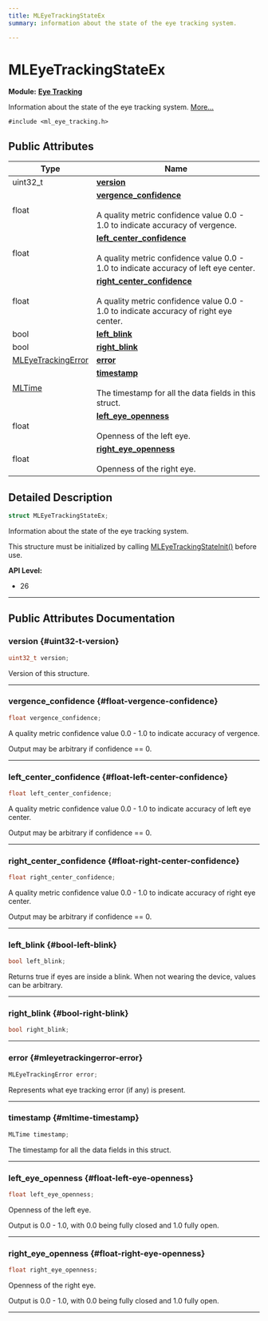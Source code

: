 ```yaml
---
title: MLEyeTrackingStateEx
summary: information about the state of the eye tracking system. 

---
```


# MLEyeTrackingStateEx

**Module:** **[Eye Tracking](/versioned_docs/version-14-Jun-2023/api-ref/api/Modules/group___eye_tracking/group___eye_tracking.md)**



Information about the state of the eye tracking system.  [More...](#detailed-description)


`#include <ml_eye_tracking.h>`

## Public Attributes

| Type           | Name           |
| -------------- | -------------- |
| uint32_t | **[version](/versioned_docs/version-14-Jun-2023/api-ref/api/Modules/group___eye_tracking/struct_m_l_eye_tracking_state_ex.md#uint32-t-version)**  |
| float | **[vergence_confidence](/versioned_docs/version-14-Jun-2023/api-ref/api/Modules/group___eye_tracking/struct_m_l_eye_tracking_state_ex.md#float-vergence-confidence)** <br></br>A quality metric confidence value 0.0 - 1.0 to indicate accuracy of vergence.  |
| float | **[left_center_confidence](/versioned_docs/version-14-Jun-2023/api-ref/api/Modules/group___eye_tracking/struct_m_l_eye_tracking_state_ex.md#float-left-center-confidence)** <br></br>A quality metric confidence value 0.0 - 1.0 to indicate accuracy of left eye center.  |
| float | **[right_center_confidence](/versioned_docs/version-14-Jun-2023/api-ref/api/Modules/group___eye_tracking/struct_m_l_eye_tracking_state_ex.md#float-right-center-confidence)** <br></br>A quality metric confidence value 0.0 - 1.0 to indicate accuracy of right eye center.  |
| bool | **[left_blink](/versioned_docs/version-14-Jun-2023/api-ref/api/Modules/group___eye_tracking/struct_m_l_eye_tracking_state_ex.md#bool-left-blink)**  |
| bool | **[right_blink](/versioned_docs/version-14-Jun-2023/api-ref/api/Modules/group___eye_tracking/struct_m_l_eye_tracking_state_ex.md#bool-right-blink)**  |
| [MLEyeTrackingError](/versioned_docs/version-14-Jun-2023/api-ref/api/Modules/group___eye_tracking/group___eye_tracking.md#enums-mleyetrackingerror) | **[error](/versioned_docs/version-14-Jun-2023/api-ref/api/Modules/group___eye_tracking/struct_m_l_eye_tracking_state_ex.md#mleyetrackingerror-error)**  |
| [MLTime](/versioned_docs/version-14-Jun-2023/api-ref/api/Modules/group___common/group___common.md#int64-t-mltime) | **[timestamp](/versioned_docs/version-14-Jun-2023/api-ref/api/Modules/group___eye_tracking/struct_m_l_eye_tracking_state_ex.md#mltime-timestamp)** <br></br>The timestamp for all the data fields in this struct.  |
| float | **[left_eye_openness](/versioned_docs/version-14-Jun-2023/api-ref/api/Modules/group___eye_tracking/struct_m_l_eye_tracking_state_ex.md#float-left-eye-openness)** <br></br>Openness of the left eye.  |
| float | **[right_eye_openness](/versioned_docs/version-14-Jun-2023/api-ref/api/Modules/group___eye_tracking/struct_m_l_eye_tracking_state_ex.md#float-right-eye-openness)** <br></br>Openness of the right eye.  |

## Detailed Description

```cpp
struct MLEyeTrackingStateEx;
```

Information about the state of the eye tracking system. 

This structure must be initialized by calling [MLEyeTrackingStateInit()](/versioned_docs/version-14-Jun-2023/api-ref/api/Modules/group___eye_tracking/group___eye_tracking.md#void-mleyetrackingstateinit) before use.




**API Level:**
  * 26




-----------
## Public Attributes Documentation

### version {#uint32-t-version}

```cpp
uint32_t version;
```


Version of this structure. 





-----------

### vergence_confidence {#float-vergence-confidence}

```cpp
float vergence_confidence;
```

A quality metric confidence value 0.0 - 1.0 to indicate accuracy of vergence. 

Output may be arbitrary if confidence == 0. 





-----------

### left_center_confidence {#float-left-center-confidence}

```cpp
float left_center_confidence;
```

A quality metric confidence value 0.0 - 1.0 to indicate accuracy of left eye center. 

Output may be arbitrary if confidence == 0. 





-----------

### right_center_confidence {#float-right-center-confidence}

```cpp
float right_center_confidence;
```

A quality metric confidence value 0.0 - 1.0 to indicate accuracy of right eye center. 

Output may be arbitrary if confidence == 0. 





-----------

### left_blink {#bool-left-blink}

```cpp
bool left_blink;
```


Returns true if eyes are inside a blink. When not wearing the device, values can be arbitrary. 





-----------

### right_blink {#bool-right-blink}

```cpp
bool right_blink;
```






-----------

### error {#mleyetrackingerror-error}

```cpp
MLEyeTrackingError error;
```


Represents what eye tracking error (if any) is present. 





-----------

### timestamp {#mltime-timestamp}

```cpp
MLTime timestamp;
```

The timestamp for all the data fields in this struct. 





-----------

### left_eye_openness {#float-left-eye-openness}

```cpp
float left_eye_openness;
```

Openness of the left eye. 

Output is 0.0 - 1.0, with 0.0 being fully closed and 1.0 fully open. 





-----------

### right_eye_openness {#float-right-eye-openness}

```cpp
float right_eye_openness;
```

Openness of the right eye. 

Output is 0.0 - 1.0, with 0.0 being fully closed and 1.0 fully open. 





-----------


